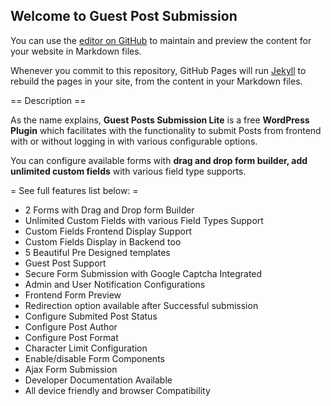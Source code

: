 ## Welcome to Guest Post Submission 

You can use the [editor on GitHub](https://github.com/skrnagar/guest-posts/edit/gh-pages/index.md) to maintain and preview the content for your website in Markdown files.

Whenever you commit to this repository, GitHub Pages will run [Jekyll](https://jekyllrb.com/) to rebuild the pages in your site, from the content in your Markdown files.

== Description ==

As the name explains, <strong>Guest Posts Submission Lite</strong> is a free <strong>WordPress Plugin</strong> which facilitates with the functionality to submit Posts from frontend with or without logging in with various configurable options.

You can configure available forms with <strong>drag and drop form builder, add unlimited custom fields</strong> with various field type supports.


= See full features list below: =

* 2 Forms with Drag and Drop form Builder
* Unlimited Custom Fields with various Field Types Support
* Custom Fields Frontend Display Support
* Custom Fields Display in Backend too
* 5 Beautiful Pre Designed templates
* Guest Post Support
* Secure Form Submission with Google Captcha Integrated
* Admin and User Notification Configurations
* Frontend Form Preview
* Redirection option available after Successful submission
* Configure Submited Post Status
* Configure Post Author
* Configure Post Format
* Character Limit Configuration
* Enable/disable Form Components
* Ajax Form Submission
* Developer Documentation Available
* All device friendly and browser Compatibility
